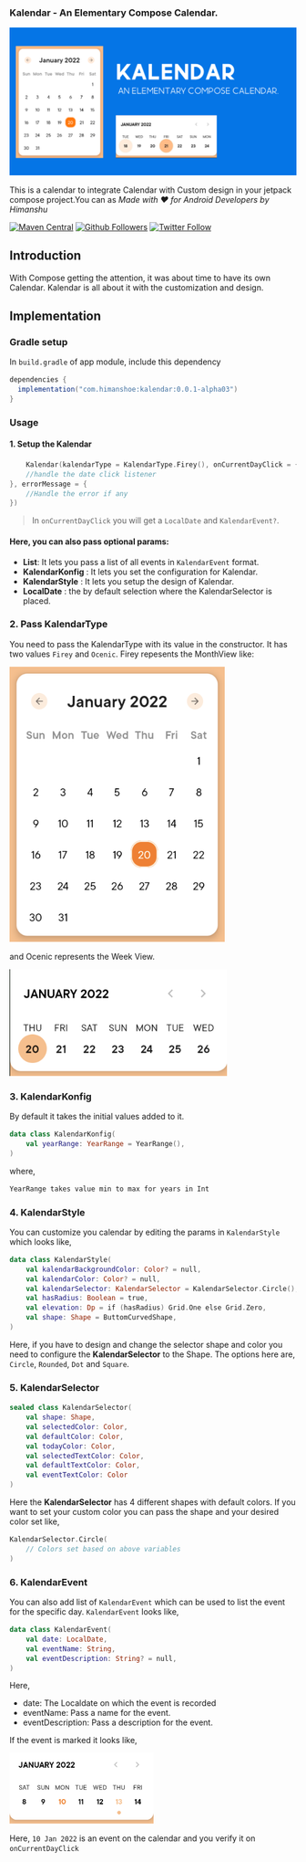 ### Kalendar - An Elementary Compose Calendar.

![Kalendar](art/kalendar.png)

This is a calendar to integrate Calendar with Custom design in your jetpack compose project.You can
as
_Made with ❤️ for Android Developers by Himanshu_

[![Maven Central](https://img.shields.io/maven-central/v/com.himanshoe/kalendar)](https://search.maven.org/artifact/com.himanshoe/kalendar)
[![Github Followers](https://img.shields.io/github/followers/hi-manshu?label=Follow&style=social)](https://github.com/hi-manshu)
[![Twitter Follow](https://img.shields.io/twitter/follow/hi_man_shoe?label=Follow&style=social)](https://twitter.com/hi_man_shoe)

## Introduction

With Compose getting the attention, it was about time to have its own Calendar. Kalendar is all
about it with the customization and design.

## Implementation

### Gradle setup

In `build.gradle` of app module, include this dependency

```gradle
dependencies {
  implementation("com.himanshoe:kalendar:0.0.1-alpha03")
}
```

### Usage

#### 1. Setup the Kalendar

```kotlin
    Kalendar(kalendarType = KalendarType.Firey(), onCurrentDayClick = { day, event ->
    //handle the date click listener                                                       
}, errorMessage = {
    //Handle the error if any
})
```

> In `onCurrentDayClick` you will get a `LocalDate` and `KalendarEvent?`.

#### Here, you can also pass optional params:

- **List<KalendarEvent>**: It lets you pass a list of all events in `KalendarEvent` format.
- **KalendarKonfig** : It lets you set the configuration for Kalendar.
- **KalendarStyle** : It lets you setup the design of Kalendar.
- **LocalDate** : the by default selection where the KalendarSelector is placed.

### 2. Pass KalendarType

You need to pass the KalendarType with its value in the constructor. It has two values `Firey`
and `Ocenic`. Firey repesents the MonthView like:

![Kalendar](art/firey-kalendar.png)

and Ocenic represents the Week View.

![Kalendar](art/oceanic-kalendar.png)

### 3. KalendarKonfig

By default it takes the initial values added to it.

```kotlin
data class KalendarKonfig(
    val yearRange: YearRange = YearRange(),
)
```

where,

```md
YearRange takes value min to max for years in Int
```

### 4. KalendarStyle

You can customize you calendar by editing the params in `KalendarStyle` which looks like,

```kotlin
data class KalendarStyle(
    val kalendarBackgroundColor: Color? = null,
    val kalendarColor: Color? = null,
    val kalendarSelector: KalendarSelector = KalendarSelector.Circle(),
    val hasRadius: Boolean = true,
    val elevation: Dp = if (hasRadius) Grid.One else Grid.Zero,
    val shape: Shape = ButtomCurvedShape,
)
```

Here, if you have to design and change the selector shape and color you need to configure the
**KalendarSelector** to the Shape. The options here are, `Circle`, `Rounded`, `Dot` and `Square`.

### 5. KalendarSelector

```kotlin
sealed class KalendarSelector(
    val shape: Shape,
    val selectedColor: Color,
    val defaultColor: Color,
    val todayColor: Color,
    val selectedTextColor: Color,
    val defaultTextColor: Color,
    val eventTextColor: Color
) 
```

Here the **KalendarSelector** has 4 different shapes with default colors. If you want to set your
custom color you can pass the shape and your desired color set like,

```kotlin
KalendarSelector.Circle(
    // Colors set based on above variables
)
```

### 6. KalendarEvent

You can also add list of `KalendarEvent` which can be used to list the event for the specific day.
`KalendarEvent` looks like,

```kotlin
data class KalendarEvent(
    val date: LocalDate,
    val eventName: String,
    val eventDescription: String? = null,
)
```

Here,

- date: The Localdate on which the event is recorded
- eventName: Pass a name for the event.
- eventDescription: Pass a description for the event.

If the event is marked it looks like,

![Kalendar](art/event-marked.png)

Here, `10 Jan 2022` is an event on the calendar and you verify it on `onCurrentDayClick`
